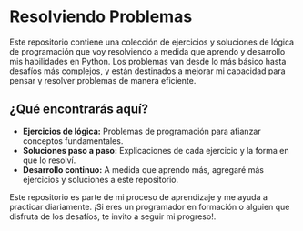 # Resolviendo Problemas

Este repositorio contiene una colección de ejercicios y soluciones de lógica de programación que voy resolviendo a medida que aprendo y desarrollo mis habilidades en Python. Los problemas van desde lo más básico hasta desafíos más complejos, y están destinados a mejorar mi capacidad para pensar y resolver problemas de manera eficiente.

## ¿Qué encontrarás aquí?
- **Ejercicios de lógica:** Problemas de programación para afianzar conceptos fundamentales.
- **Soluciones paso a paso:** Explicaciones de cada ejercicio y la forma en que lo resolví.
- **Desarrollo continuo:** A medida que aprendo más, agregaré más ejercicios y soluciones a este repositorio.

Este repositorio es parte de mi proceso de aprendizaje y me ayuda a practicar diariamente. ¡Si eres un programador en formación o alguien que disfruta de los desafíos, te invito a seguir mi progreso!.

